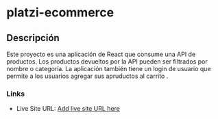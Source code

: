 # platzi-ecommerce

## Descripción

Este proyecto es una aplicación de React que consume una API de productos. Los productos devueltos por la API pueden ser filtrados por nombre o categoría. La aplicación también tiene un login de usuario que permite a los usuarios agregar sus apruductos al carrito .

### Links
- Live Site URL: [Add live site URL here](https://yonathan-palma.github.io/)
